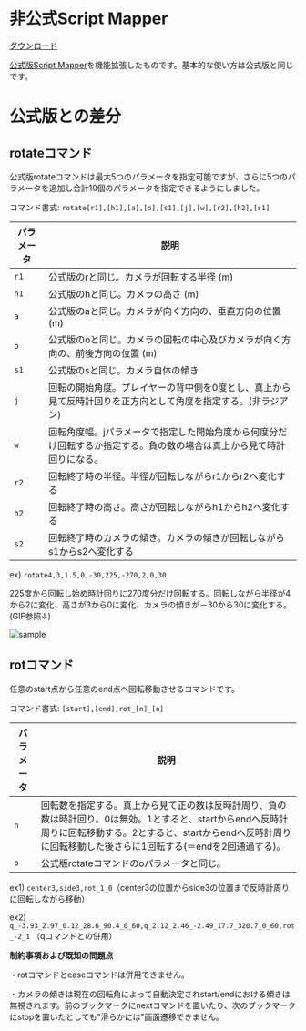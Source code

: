 # 非公式Script Mapper

[ダウンロード](https://github.com/rei05/Scriptmapper/releases/latest)

[公式版Script Mapper](https://github.com/hibit-at/Scriptmapper)を機能拡張したものです。基本的な使い方は公式版と同じです。

# 公式版との差分

## rotateコマンド

公式版rotateコマンドは最大5つのパラメータを指定可能ですが、さらに5つのパラメータを追加し合計10個のパラメータを指定できるようにしました。

コマンド書式: `rotate[r1],[h1],[a],[o],[s1],[j],[w],[r2],[h2],[s1]`

|パラメータ|説明|
|---|---|
|`r1`|公式版のrと同じ。カメラが回転する半径 (m)|
|`h1`|公式版のhと同じ。カメラの高さ (m)|
|`a`|公式版のaと同じ。カメラが向く方向の、垂直方向の位置 (m)|
|`o`|公式版のoと同じ。カメラの回転の中心及びカメラが向く方向の、前後方向の位置 (m)|
|`s1`|公式版のsと同じ。カメラ自体の傾き|
|`j`|回転の開始角度。プレイヤーの背中側を0度とし、真上から見て反時計回りを正方向として角度を指定する。(非ラジアン)|
|`w`|回転角度幅。jパラメータで指定した開始角度から何度分だけ回転するか指定する。負の数の場合は真上から見て時計回りになる。|
|`r2`|回転終了時の半径。半径が回転しながらr1からr2へ変化する|
|`h2`|回転終了時の高さ。高さが回転しながらh1からh2へ変化する|
|`s2`|回転終了時のカメラの傾き。カメラの傾きが回転しながらs1からs2へ変化する|

ex) `rotate4,3,1.5,0,-30,225,-270,2,0,30`

225度から回転し始め時計回りに270度分だけ回転する。回転しながら半径が4から2に変化、高さが3から0に変化、カメラの傾きが－30から30に変化する。(GIF参照↓)

![sample](https://raw.github.com/wiki/rei05/Scriptmapper/images/rotate_sample.gif)

## rotコマンド

任意のstart点から任意のend点へ回転移動させるコマンドです。

コマンド書式: `[start],[end],rot_[n]_[o]`

|パラメータ|説明|
|---|---|
|`n`|回転数を指定する。真上から見て正の数は反時計周り、負の数は時計回り。0は無効。1とすると、startからendへ反時計周りに回転移動する。2とすると、startからendへ反時計周りに回転移動した後さらに1回転する(＝endを2回通過する)。|
|`o`|公式版rotateコマンドのoパラメータと同じ。|

ex1) `center3,side3,rot_1_0`（center3の位置からside3の位置まで反時計周りに回転しながら移動）

ex2) `q_-3.93_2.97_0.12_28.6_90.4_0_60,q_2.12_2.46_-2.49_17.7_320.7_0_60,rot_-2_1` （qコマンドとの併用）


**制約事項および既知の問題点**

・rotコマンドとeaseコマンドは併用できません。

・カメラの傾きは現在の回転角によって自動決定されstart/endにおける傾きは無視されます。前のブックマークにnextコマンドを置いたり、次のブックマークにstopを置いたとしても"滑らかには"画面遷移できません。
